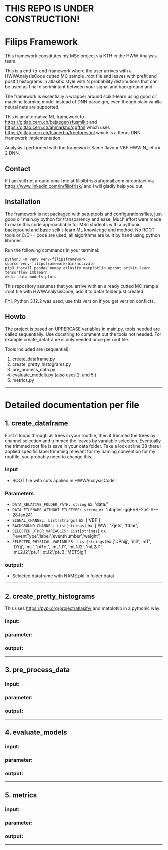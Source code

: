 # THIS REPO IS UNDER CONSTRUCTION!
# Filips Framework

This framework constitutes my MSc project via KTH in the HWW Analysis team.

This is a end-to-end framework where the user arrives with a HWWAnalysisCode cutted MC sample .root file and leaves with prefit and postfit histograms in atlasific style with N probability distributions that can be used as final discrimintant between your signal and background and. 

The framework is essentially a wrapper around scikit-learn using good ol' machine learning model instead of DNN paradigm, even though plain vanilla neural nets are supported.

This is an alternative ML framework to https://gitlab.cern.ch/bejaeger/sfusmlkit and https://gitlab.cern.ch/ahmarkho/ggffml which uses https://gitlab.cern.ch/fsauerbu/freeforestml which is a Keras DNN framework implementation. 

Analysis I performed with the framework: Same flavour VBF HWW N_jet >= 2 DNN.

## Contact

If I am still not around email me at filiplbfrisk(at)gmail.com or contact via https://www.linkedin.com/in/filipfrisk/ and I will gladly help you out.

## Installation

The framework is not packaged with setuptools and configurationsfiles, just good ol' main.py python for transparency and ease. Much effort were made to make this code approachable for MSc students with a pythonic background and basic scikit-learn ML knowledge and method. No ROOT tools or C/C++ code are used, all algorithms are built by hand using python libraries.

Run the following commands in your terminal:
```console
python3 -m venv venv-filipsframework
source venv-filipsframework/bin/activate
pip3 install pandas numpy atlasify matplotlib uproot scikit-learn tensorflow imblearn
mkdir data models plots
```
This repository assumes that you arrive with an already cutted MC sample .root file with HWWAnalysisCode, add it to data/ folder just created.

FYI, Python 3.12.2 was used, use this version if you get version conflicts. 

## Howto 

The project is based on UPPERCASE variables in main.py, tools needed are called sequentially. Use docstring to comment out the tools not needed. For example create_dataframe is only needed once per root file. 

Tools included are (sequential):
1. create_dataframe.py
2. create_pretty_histograms.py
3. pre_process_data.py
4. evaluate_models.py (also uses 2. and 5.)
5. metrics.py

---

# Detailed documentation per file

## 1. create_dataframe

First it loops through all trees in your rootfile, then it trimmed the trees by channel selection and trimmed the leaves by varaiable selection. Eventually the trimmed root file is save in your data folder. Take a look at line 38 there I applied specific label trimming relevant for my naming convention for my rootfile, you probably need to change this.

### Input
- ROOT file with cuts applied in HWWAnalysisCode

### Parameters 
- `DATA_RELATIVE_FOLDER_PATH: string` ex. 'data/'
- `DATA_FILENAME_WITHOUT_FILETYPE: string` ex. 'ntuples-ggFVBF2jet-SF-28Jan24'
- `SIGNAL_CHANNEL: List[strings]` ex. ['VBF']
- `BACKGROUND_CHANNEL: List[strings]` ex. ['WW', 'Zjets', 'ttbar']
- `SELECTED_OTHER_VARIABLES: List[strings]` ex ['eventType','label','eventNumber','weight']
- `SELECTED_PHYSICAL_VARIABLES: List[strings]`ex ['DPhijj', 'mll', 'mT', 'DYjj', 'mjj', 'ptTot', 'mL1J1', 'mL1J2', 'mL2J1', 'mL2J2','ptJ1','ptJ2','ptJ3','METSig']

### output:
- Selected dataframe with NAME.pkl in folder data/ 

---

## 2. create_pretty_histograms

This uses https://pypi.org/project/atlasify/ and matplotlib in a pythonic way.

### input:
### parameter:
### output:

---

## 3. pre_process_data

### input:
### parameter:
### output:

---

## 4. evaluate_models

### input:
### parameter:
### output:

---

## 5. metrics

### input:
### parameter:
### output:

---
